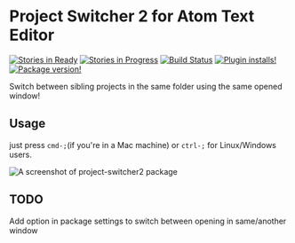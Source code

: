 # Project Switcher 2 for Atom Text Editor
[![Stories in Ready](https://badge.waffle.io/carloshfoliveira/project-switcher.png?label=ready&title=Ready)](https://waffle.io/carloshfoliveira/project-switcher) [![Stories in Progress](https://badge.waffle.io/carloshfoliveira/project-switcher.png?label=in%20progress&title=In%20Progress)](https://waffle.io/carloshfoliveira/project-switcher) [![Build Status](https://travis-ci.org/carloshfoliveira/project-switcher.svg?branch=master)](https://travis-ci.org/carloshfoliveira/project-switcher) [![Plugin installs!](https://img.shields.io/apm/dm/project-switcher2.svg)](https://atom.io/packages/project-switcher2) [![Package version!](https://img.shields.io/apm/v/project-switcher2.svg?style=flat)](https://atom.io/packages/project-switcher2)


Switch between sibling projects in the same folder using the same opened window!

## Usage

just press `cmd-;`(if you're in a Mac machine) or `ctrl-;` for Linux/Windows users.

![A screenshot of project-switcher2 package](http://guileen.github.io/img/project-switcher/screenshot-switch.gif)

## TODO

Add option in package settings to switch between opening in same/another window
